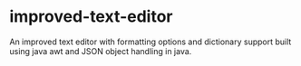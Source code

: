 # improved-text-editor
An improved text editor with formatting options and dictionary support built using java awt and JSON object handling in java.
